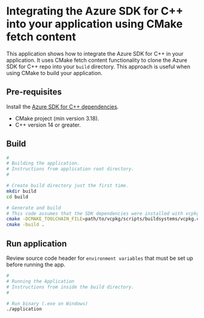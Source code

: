 # Integrating the Azure SDK for C++ into your application using CMake fetch content

This application shows how to integrate the Azure SDK for C++ in your application. It uses CMake fetch content functionality to clone the Azure SDK for C++ repo into your `build` directory. This approach is useful when using CMake to build your application.

## Pre-requisites

Install the [Azure SDK for C++ dependencies](https://github.com/Azure/azure-sdk-for-cpp/blob/main/CONTRIBUTING.md#third-party-dependencies).

- CMake project (min version 3.18).
- C++ version 14 or greater.

## Build

```bash
#
# Building the application.
# Instructions from application root directory.
#

# Create build directory just the first time.
mkdir build
cd build

# Generate and build
# This code assumes that the SDK dependencies were installed with vcpkg
cmake -DCMAKE_TOOLCHAIN_FILE=path/to/vcpkg/scripts/buildsystems/vcpkg.cmake ..
cmake -build .
```

## Run application

Review source code header for `environment variables` that must be set up before running the app.

```bash
#
# Running the Application
# Instructions from inside the build directory.
#

# Run binary (.exe on Windows)
./application
```
